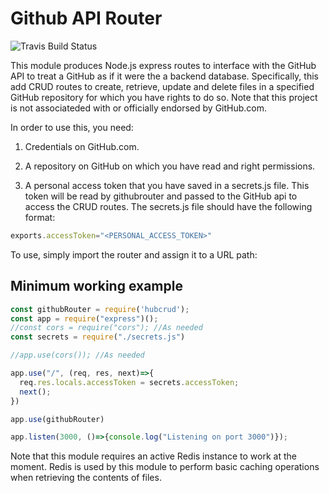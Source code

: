 # Github API Router

![Travis Build Status](https://travis-ci.org/ricksteam/github-router-public.svg?branch=master)


This module produces Node.js express routes to interface with the GitHub API to treat a GitHub as if it were the a backend database. Specifically, this add CRUD routes to create, retrieve, update and delete files in a specified GitHub repository for which you have rights to do so. Note that this project is not associateded with or officially endorsed by GitHub.com.

In order to use this, you need:

1. Credentials on GitHub.com.

1. A repository on GitHub on which you have read and right permissions.

1. A personal access token that you have saved in a secrets.js file. This token will be read by githubrouter and passed to the GitHub api to access the CRUD routes. The secrets.js file should have the following format:

```javascript
exports.accessToken="<PERSONAL_ACCESS_TOKEN>"

```

To use, simply import the router and assign it to a URL path:


## Minimum working example
```javascript
const githubRouter = require('hubcrud');
const app = require("express")();
//const cors = require("cors"); //As needed
const secrets = require("./secrets.js")

//app.use(cors()); //As needed

app.use("/", (req, res, next)=>{
  req.res.locals.accessToken = secrets.accessToken;
  next();  
})

app.use(githubRouter)

app.listen(3000, ()=>{console.log("Listening on port 3000")});
```

Note that this module requires an active Redis instance to work at the moment.
Redis is used by this module to perform basic caching operations when
retrieving the contents of files.
